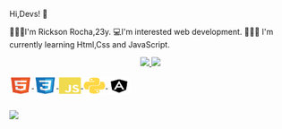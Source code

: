  Hi,Devs! 👋

👨🏾‍🎓I'm Rickson Rocha,23y.
💻I'm interested web development.
👨🏾‍💻 I'm  currently learning Html,Css and JavaScript.

<div align="center">
  <a href="https://github.com/Rickson-Rocha">
  <img height="180em" src="https://github-readme-stats.vercel.app/api?username=Rickson-Rocha&show_icons=true&theme=dark&include_all_commits=true&count_private=true"/>
  <img height="180em" src="https://github-readme-stats.vercel.app/api/top-langs/?username=Rickson-Rocha&layout=compact&langs_count=7&theme=dark"/>
</div>
<div style="display: inline_block"><br>
<img align="center" alt="Rickson-HTML" height="30" width="40" src="https://raw.githubusercontent.com/devicons/devicon/master/icons/html5/html5-original.svg">
  <img align="center" alt="Rickson-CSS" height="30" width="40" src="https://raw.githubusercontent.com/devicons/devicon/master/icons/css3/css3-original.svg">
  <img align="center" alt="Rickson-Js" height="30" width="40" src="https://raw.githubusercontent.com/devicons/devicon/master/icons/javascript/javascript-plain.svg">
  <img align="center" alt="Rickson-Py" height="30" width="40" src="https://raw.githubusercontent.com/devicons/devicon/master/icons/python/python-plain.svg">
   <img align="center" alt="Rickson-Angular" height="30" width="40" src="https://raw.githubusercontent.com/devicons/devicon/master/icons/angular/angular-plain.svg">
 
</div>
<div> 

##
  <a href = "mailto:ricksonroccha21@gmail.com"><img src="https://img.shields.io/badge/-Gmail-%23333?style=for-the-badge&logo=gmail&logoColor=white" target="_blank"></a>
</div>

